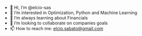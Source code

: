 - 👋 Hi, I’m @elcio-sas
- 👀 I’m interested in Optimization, Python and Machine Learning
- 🌱 I’m always learning about Financials
- 💞️ I’m looking to collaborate on companies goals
- 📫 How to reach me: elcio.sabato@gmail.com

<!---
elcio-sas/elcio-sas is a ✨ special ✨ repository because its `README.md` (this file) appears on your GitHub profile.
You can click the Preview link to take a look at your changes.
--->
